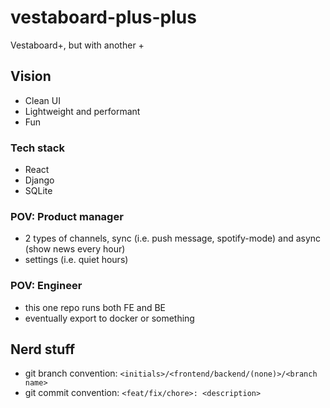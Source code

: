# vestaboard-plus-plus
Vestaboard+, but with another +

## Vision
- Clean UI
- Lightweight and performant
- Fun

### Tech stack
- React
- Django
- SQLite

### POV: Product manager
- 2 types of channels, sync (i.e. push message, spotify-mode) and async (show news every hour)
- settings (i.e. quiet hours)

### POV: Engineer
- this one repo runs both FE and BE
- eventually export to docker or something

## Nerd stuff
- git branch convention: `<initials>/<frontend/backend/(none)>/<branch name>`
- git commit convention: `<feat/fix/chore>: <description>`